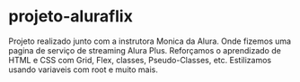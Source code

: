 # projeto-aluraflix
Projeto realizado junto com a instrutora Monica da Alura. Onde fizemos uma pagina de serviço de streaming Alura Plus.
Reforçamos o aprendizado de HTML e CSS com Grid, Flex, classes, Pseudo-Classes, etc. 
Estilizamos usando variaveis com root e muito mais. 

